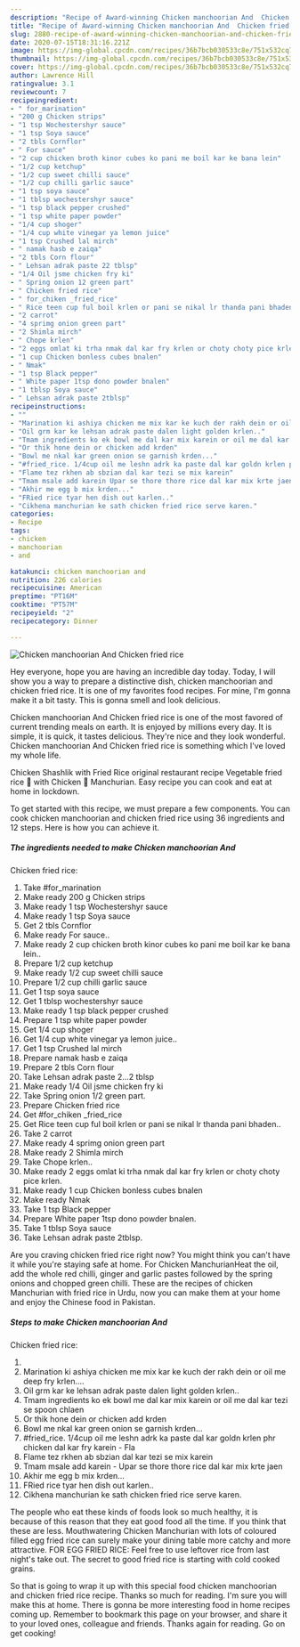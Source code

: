 ```yaml
---
description: "Recipe of Award-winning Chicken manchoorian And  Chicken fried rice"
title: "Recipe of Award-winning Chicken manchoorian And  Chicken fried rice"
slug: 2880-recipe-of-award-winning-chicken-manchoorian-and-chicken-fried-rice
date: 2020-07-15T18:31:16.221Z
image: https://img-global.cpcdn.com/recipes/36b7bcb030533c8e/751x532cq70/chicken-manchoorian-and-chicken-fried-rice-recipe-main-photo.jpg
thumbnail: https://img-global.cpcdn.com/recipes/36b7bcb030533c8e/751x532cq70/chicken-manchoorian-and-chicken-fried-rice-recipe-main-photo.jpg
cover: https://img-global.cpcdn.com/recipes/36b7bcb030533c8e/751x532cq70/chicken-manchoorian-and-chicken-fried-rice-recipe-main-photo.jpg
author: Lawrence Hill
ratingvalue: 3.1
reviewcount: 7
recipeingredient:
- " for_marination"
- "200 g Chicken strips"
- "1 tsp Wochestershyr sauce"
- "1 tsp Soya sauce"
- "2 tbls Cornflor"
- " For sauce"
- "2 cup chicken broth kinor cubes ko pani me boil kar ke bana lein"
- "1/2 cup ketchup"
- "1/2 cup sweet chilli sauce"
- "1/2 cup chilli garlic sauce"
- "1 tsp soya sauce"
- "1 tblsp wochestershyr sauce"
- "1 tsp black pepper crushed"
- "1 tsp white paper powder"
- "1/4 cup shoger"
- "1/4 cup white vinegar ya lemon juice"
- "1 tsp Crushed lal mirch"
- " namak hasb e zaiqa"
- "2 tbls Corn flour"
- " Lehsan adrak paste 22 tblsp"
- "1/4 Oil jsme chicken fry ki"
- " Spring onion 12 green part"
- " Chicken fried rice"
- " for_chiken _fried_rice"
- " Rice teen cup ful boil krlen or pani se nikal lr thanda pani bhaden"
- "2 carrot"
- "4 sprimg onion green part"
- "2 Shimla mirch"
- " Chope krlen"
- "2 eggs omlat ki trha nmak dal kar fry krlen or choty choty pice krlen"
- "1 cup Chicken bonless cubes bnalen"
- " Nmak"
- "1 tsp Black pepper"
- " White paper 1tsp dono powder bnalen"
- "1 tblsp Soya sauce"
- " Lehsan adrak paste 2tblsp"
recipeinstructions:
- ""
- "Marination ki ashiya chicken me mix kar ke kuch der rakh dein or oil me deep fry krlen...."
- "Oil grm kar ke lehsan adrak paste dalen light golden krlen.."
- "Tmam ingredients ko ek bowl me dal kar mix karein or oil me dal kar tezi se spoon chlaen"
- "Or thik hone dein or chicken add krden"
- "Bowl me nkal kar green onion se garnish krden..."
- "#fried_rice. 1/4cup oil me leshn adrk ka paste dal kar goldn krlen phr chicken dal kar fry karein Fla"
- "Flame tez rkhen ab sbzian dal kar tezi se mix karein"
- "Tmam msale add karein Upar se thore thore rice dal kar mix krte jaen"
- "Akhir me egg b mix krden..."
- "FRied rice tyar hen dish out karlen.."
- "Cikhena manchurian ke sath chicken fried rice serve karen."
categories:
- Recipe
tags:
- chicken
- manchoorian
- and

katakunci: chicken manchoorian and 
nutrition: 226 calories
recipecuisine: American
preptime: "PT16M"
cooktime: "PT57M"
recipeyield: "2"
recipecategory: Dinner

---
```



![Chicken manchoorian And 
Chicken fried rice](https://img-global.cpcdn.com/recipes/36b7bcb030533c8e/751x532cq70/chicken-manchoorian-and-chicken-fried-rice-recipe-main-photo.jpg)

Hey everyone, hope you are having an incredible day today. Today, I will show you a way to prepare a distinctive dish, chicken manchoorian and 
chicken fried rice. It is one of my favorites food recipes. For mine, I'm gonna make it a bit tasty. This is gonna smell and look delicious.

Chicken manchoorian And 
Chicken fried rice is one of the most favored of current trending meals on earth. It is enjoyed by millions every day. It is simple, it is quick, it tastes delicious. They're nice and they look wonderful. Chicken manchoorian And 
Chicken fried rice is something which I've loved my whole life.

Chicken Shashlik with Fried Rice original restaurant recipe Vegetable fried rice 🍚 with Chicken 🐓 Manchurian. Easy recipe you can cook and eat at home in lockdown.


To get started with this recipe, we must prepare a few components. You can cook chicken manchoorian and 
chicken fried rice using 36 ingredients and 12 steps. Here is how you can achieve it.

<!--inarticleads1-->

##### The ingredients needed to make Chicken manchoorian And 
Chicken fried rice:

1. Take  #for_marination
1. Make ready 200 g Chicken strips
1. Make ready 1 tsp Wochestershyr sauce
1. Make ready 1 tsp Soya sauce
1. Get 2 tbls Cornflor
1. Make ready  For sauce..
1. Make ready 2 cup chicken broth kinor cubes ko pani me boil kar ke bana lein..
1. Prepare 1/2 cup ketchup
1. Make ready 1/2 cup sweet chilli sauce
1. Prepare 1/2 cup chilli garlic sauce
1. Get 1 tsp soya sauce
1. Get 1 tblsp wochestershyr sauce
1. Make ready 1 tsp black pepper crushed
1. Prepare 1 tsp white paper powder
1. Get 1/4 cup shoger
1. Get 1/4 cup white vinegar ya lemon juice..
1. Get 1 tsp Crushed lal mirch
1. Prepare  namak hasb e zaiqa
1. Prepare 2 tbls Corn flour
1. Take  Lehsan adrak paste 2...2 tblsp
1. Make ready 1/4 Oil jsme chicken fry ki
1. Take  Spring onion 1/2 green part.
1. Prepare  Chicken fried rice
1. Get  #for_chiken _fried_rice
1. Get  Rice teen cup ful boil krlen or pani se nikal lr thanda pani bhaden..
1. Take 2 carrot
1. Make ready 4 sprimg onion green part
1. Make ready 2 Shimla mirch
1. Take  Chope krlen..
1. Make ready 2 eggs omlat ki trha nmak dal kar fry krlen or choty choty pice krlen.
1. Make ready 1 cup Chicken bonless cubes bnalen
1. Make ready  Nmak
1. Take 1 tsp Black pepper
1. Prepare  White paper 1tsp dono powder bnalen.
1. Take 1 tblsp Soya sauce
1. Take  Lehsan adrak paste 2tblsp.


Are you craving chicken fried rice right now? You might think you can&#39;t have it while you&#39;re staying safe at home. For Chicken ManchurianHeat the oil, add the whole red chilli, ginger and garlic pastes followed by the spring onions and chopped green chilli. These are the recipes of chicken Manchurian with fried rice in Urdu, now you can make them at your home and enjoy the Chinese food in Pakistan. 

<!--inarticleads2-->

##### Steps to make Chicken manchoorian And 
Chicken fried rice:

1. 
1. Marination ki ashiya chicken me mix kar ke kuch der rakh dein or oil me deep fry krlen....
1. Oil grm kar ke lehsan adrak paste dalen light golden krlen..
1. Tmam ingredients ko ek bowl me dal kar mix karein or oil me dal kar tezi se spoon chlaen
1. Or thik hone dein or chicken add krden
1. Bowl me nkal kar green onion se garnish krden...
1. #fried_rice. 1/4cup oil me leshn adrk ka paste dal kar goldn krlen phr chicken dal kar fry karein - Fla
1. Flame tez rkhen ab sbzian dal kar tezi se mix karein
1. Tmam msale add karein - Upar se thore thore rice dal kar mix krte jaen
1. Akhir me egg b mix krden...
1. FRied rice tyar hen dish out karlen..
1. Cikhena manchurian ke sath chicken fried rice serve karen.


The people who eat these kinds of foods look so much healthy, it is because of this reason that they eat good food all the time. If you think that these are less. Mouthwatering Chicken Manchurian with lots of coloured filled egg fried rice can surely make your dining table more catchy and more attractive. FOR EGG FRIED RICE: Feel free to use leftover rice from last night&#39;s take out. The secret to good fried rice is starting with cold cooked grains. 

So that is going to wrap it up with this special food chicken manchoorian and 
chicken fried rice recipe. Thanks so much for reading. I'm sure you will make this at home. There is gonna be more interesting food in home recipes coming up. Remember to bookmark this page on your browser, and share it to your loved ones, colleague and friends. Thanks again for reading. Go on get cooking!
